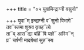 +++
title = "०५ युवामिन्द्राग्नी वसुनो"

+++
युवा᳓म् इन्द्राग्नी व᳓सुनो विभागे᳓  
तव᳓स्तमा शुश्रव वृत्रह᳓त्ये  
ता᳓व् आस᳓द्या बर्हि᳓षि यज्ञे᳓ अस्मि᳓न्  
प्र᳓ चर्षणी मादयेथां सुत᳓स्य